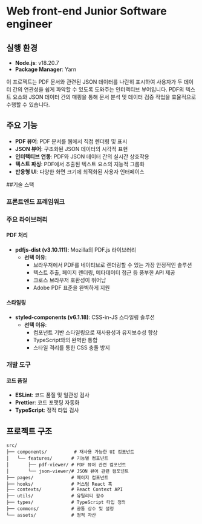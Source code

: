 # Web front-end Junior Software engineer

## 실행 환경

- **Node.js**: v18.20.7
- **Package Manager**: Yarn

이 프로젝트는 PDF 문서와 관련된 JSON 데이터를 나란히 표시하여 사용자가 두 데이터 간의 연관성을 쉽게 파악할 수 있도록 도와주는 인터랙티브 뷰어입니다. PDF의 텍스트 요소와 JSON 데이터 간의 매핑을 통해 문서 분석 및 데이터 검증 작업을 효율적으로 수행할 수 있습니다.

## 주요 기능

- **PDF 뷰어**: PDF 문서를 웹에서 직접 렌더링 및 표시
- **JSON 뷰어**: 구조화된 JSON 데이터의 시각적 표현
- **인터랙티브 연동**: PDF와 JSON 데이터 간의 실시간 상호작용
- **텍스트 파싱**: PDF에서 추출된 텍스트 요소의 지능적 그룹화
- **반응형 UI**: 다양한 화면 크기에 최적화된 사용자 인터페이스

##기술 스택

### 프론트엔드 프레임워크

### 주요 라이브러리

#### PDF 처리

- **pdfjs-dist (v3.10.111)**: Mozilla의 PDF.js 라이브러리
  - **선택 이유**:
    - 브라우저에서 PDF를 네이티브로 렌더링할 수 있는 가장 안정적인 솔루션
    - 텍스트 추출, 페이지 렌더링, 메타데이터 접근 등 풍부한 API 제공
    - 크로스 브라우저 호환성이 뛰어남
    - Adobe PDF 표준을 완벽하게 지원

#### 스타일링

- **styled-components (v6.1.18)**: CSS-in-JS 스타일링 솔루션
  - **선택 이유**:
    - 컴포넌트 기반 스타일링으로 재사용성과 유지보수성 향상
    - TypeScript와의 완벽한 통합
    - 스타일 격리를 통한 CSS 충돌 방지

### 개발 도구

#### 코드 품질

- **ESLint**: 코드 품질 및 일관성 검사
- **Prettier**: 코드 포맷팅 자동화
- **TypeScript**: 정적 타입 검사

## 프로젝트 구조

```
src/
├── components/          # 재사용 가능한 UI 컴포넌트
│   └── features/       # 기능별 컴포넌트
│       ├── pdf-viewer/ # PDF 뷰어 관련 컴포넌트
│       └── json-viewer/# JSON 뷰어 관련 컴포넌트
├── pages/              # 페이지 컴포넌트
├── hooks/              # 커스텀 React 훅
├── contexts/           # React Context API
├── utils/              # 유틸리티 함수
├── types/              # TypeScript 타입 정의
├── commons/            # 공통 상수 및 설정
└── assets/             # 정적 자산
```
